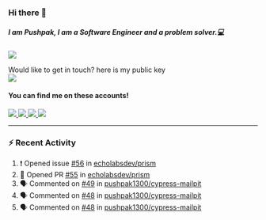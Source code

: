 ### Hi there 👋


##### I am Pushpak, I am a Software Engineer and a problem solver.💻

![](https://komarev.com/ghpvc/?username=pushpak1300)

 Would like to get in touch? here is my public key 
 <br> <a href='https://keybase.io/pushpak1300'><img src="https://img.shields.io/keybase/pgp/pushpak1300?color=pinl&label=PGP&style=for-the-badge"/></a></br>
#### You can find me on these accounts!
<p>
<a href='https://twitter.com/pushpak1300'><a href="https://pushpak1300.me/" target="_blank">
  <img src="https://img.shields.io/badge/website-%23E34F26.svg?&style=for-the-badge" />
</a> 
 
 <a href="https://twitter.com/pushpak1300" target="_blank">
  <img src="https://img.shields.io/badge/twitter-%231DA1F2.svg?&style=for-the-badge&logo=twitter&logoColor=white" />
</a> 

<a href="https://www.linkedin.com/in/pushpak-c-286b17b1/" target="_blank">
  <img src="https://img.shields.io/badge/linkedin-%230077B5.svg?&style=for-the-badge&logo=linkedin&logoColor=white" />
</a> 

<a href="https://dev.to/pushpak1300/" target="_blank">
  <img src="http://img.shields.io/badge/dev.to-gray?style=for-the-badge&logo=dev.to&?logoColor=white?logoWidth=100?label=" />
</a> 


</p>

---

### ⚡ Recent Activity

<!--START_SECTION:activity-->
1. ❗ Opened issue [#56](https://github.com/echolabsdev/prism/issues/56) in [echolabsdev/prism](https://github.com/echolabsdev/prism)
2. 💪 Opened PR [#55](https://github.com/echolabsdev/prism/pull/55) in [echolabsdev/prism](https://github.com/echolabsdev/prism)
3. 🗣 Commented on [#49](https://github.com/pushpak1300/cypress-mailpit/pull/49#issuecomment-2460178736) in [pushpak1300/cypress-mailpit](https://github.com/pushpak1300/cypress-mailpit)
4. 🗣 Commented on [#48](https://github.com/pushpak1300/cypress-mailpit/issues/48#issuecomment-2457727932) in [pushpak1300/cypress-mailpit](https://github.com/pushpak1300/cypress-mailpit)
5. 🗣 Commented on [#48](https://github.com/pushpak1300/cypress-mailpit/issues/48#issuecomment-2457704429) in [pushpak1300/cypress-mailpit](https://github.com/pushpak1300/cypress-mailpit)
<!--END_SECTION:activity-->

